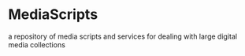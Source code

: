 # MediaScripts
a repository of media scripts and services for dealing with large digital media collections
